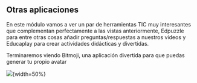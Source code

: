 ## Otras aplicaciones

En este módulo vamos a ver un par de herramientas TIC muy interesantes que complementan perfectamente a las vistas anteriormente, Edpuzzle para entre otras cosas añadir preguntas/respuestas a nuestros vídeos y Educaplay para crear actividades didácticas y divertidas.

Terminaremos viendo Bitmoji, una aplicación divertida para que puedas generar tu propio avatar

![](https://raw.githubusercontent.com/javacasm/Iniciacion-Herramientas-Digitales-Aula/main/images/bitmoji-jiji.png){width=50%}



